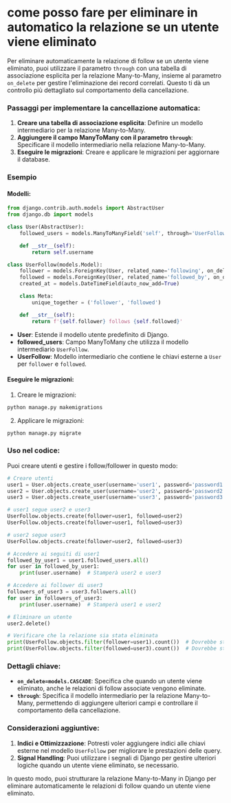 #  come posso fare per eliminare in automatico la relazione se un utente viene eliminato

Per eliminare automaticamente la relazione di follow se un utente viene eliminato, puoi utilizzare il parametro `through` con una tabella di associazione esplicita per la relazione Many-to-Many, insieme al parametro `on_delete` per gestire l'eliminazione dei record correlati. Questo ti dà un controllo più dettagliato sul comportamento della cancellazione.

### Passaggi per implementare la cancellazione automatica:

1. **Creare una tabella di associazione esplicita**: Definire un modello intermediario per la relazione Many-to-Many.
2. **Aggiungere il campo ManyToMany con il parametro `through`**: Specificare il modello intermediario nella relazione Many-to-Many.
3. **Eseguire le migrazioni**: Creare e applicare le migrazioni per aggiornare il database.

### Esempio

#### Modelli:

```python
from django.contrib.auth.models import AbstractUser
from django.db import models

class User(AbstractUser):
    followed_users = models.ManyToManyField('self', through='UserFollow', symmetrical=False, related_name='followers')

    def __str__(self):
        return self.username

class UserFollow(models.Model):
    follower = models.ForeignKey(User, related_name='following', on_delete=models.CASCADE)
    followed = models.ForeignKey(User, related_name='followed_by', on_delete=models.CASCADE)
    created_at = models.DateTimeField(auto_now_add=True)

    class Meta:
        unique_together = ('follower', 'followed')

    def __str__(self):
        return f'{self.follower} follows {self.followed}'
```

- **User**: Estende il modello utente predefinito di Django.
- **followed_users**: Campo ManyToMany che utilizza il modello intermediario `UserFollow`.
- **UserFollow**: Modello intermediario che contiene le chiavi esterne a `User` per `follower` e `followed`.

#### Eseguire le migrazioni:

1. Creare le migrazioni:

```bash
python manage.py makemigrations
```

2. Applicare le migrazioni:

```bash
python manage.py migrate
```

### Uso nel codice:

Puoi creare utenti e gestire i follow/follower in questo modo:

```python
# Creare utenti
user1 = User.objects.create_user(username='user1', password='password1')
user2 = User.objects.create_user(username='user2', password='password2')
user3 = User.objects.create_user(username='user3', password='password3')

# user1 segue user2 e user3
UserFollow.objects.create(follower=user1, followed=user2)
UserFollow.objects.create(follower=user1, followed=user3)

# user2 segue user3
UserFollow.objects.create(follower=user2, followed=user3)

# Accedere ai seguiti di user1
followed_by_user1 = user1.followed_users.all()
for user in followed_by_user1:
    print(user.username)  # Stamperà user2 e user3

# Accedere ai follower di user3
followers_of_user3 = user3.followers.all()
for user in followers_of_user3:
    print(user.username)  # Stamperà user1 e user2

# Eliminare un utente
user2.delete()

# Verificare che la relazione sia stata eliminata
print(UserFollow.objects.filter(follower=user1).count())  # Dovrebbe stampare 1 (solo user3 è rimasto)
print(UserFollow.objects.filter(followed=user3).count())  # Dovrebbe stampare 1 (solo user1 è rimasto)
```

### Dettagli chiave:

- **`on_delete=models.CASCADE`**: Specifica che quando un utente viene eliminato, anche le relazioni di follow associate vengono eliminate.
- **`through`**: Specifica il modello intermediario per la relazione Many-to-Many, permettendo di aggiungere ulteriori campi e controllare il comportamento della cancellazione.

### Considerazioni aggiuntive:

1. **Indici e Ottimizzazione**: Potresti voler aggiungere indici alle chiavi esterne nel modello `UserFollow` per migliorare le prestazioni delle query.
2. **Signal Handling**: Puoi utilizzare i segnali di Django per gestire ulteriori logiche quando un utente viene eliminato, se necessario.

In questo modo, puoi strutturare la relazione Many-to-Many in Django per eliminare automaticamente le relazioni di follow quando un utente viene eliminato.